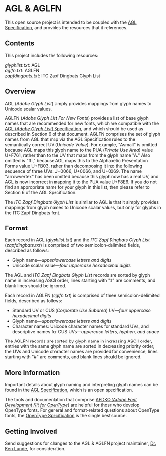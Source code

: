 # AGL & AGLFN

This open source project is intended to be coupled with the [AGL Specification](https://github.com/adobe-type-tools/agl-specification), and provides the resources that it references.

## Contents

This project includes the following resources:

*glyphlist.txt*: AGL  
*aglfn.txt*: AGLFN  
*zapfdingbats.txt*: ITC Zapf Dingbats Glyph List

## Overview

AGL (*Adobe Glyph List*) simply provides mappings from glyph names to Unicode scalar values.

AGLFN (*Adobe Glyph List For New Fonts*) provides a list of base glyph names that are recommended for new fonts, which are compatible with the [AGL (*Adobe Glyph List*) Specification](https://github.com/adobe-type-tools/agl-specification), and which should be used as described in Section 6 of that document. AGLFN comprises the set of glyph names from AGL that map via the AGL Specification rules to the semantically correct UV (*Unicode Value*). For example, "Asmall" is omitted because AGL maps this glyph name to the PUA (*Private Use Area*) value U+F761, rather than to the UV that maps from the glyph name "A." Also omitted is "ffi," because AGL maps this to the Alphabetic Presentation Forms value U+FB03, rather than decomposing it into the following sequence of three UVs: U+0066, U+0066, and U+0069. The name "arrowvertex" has been omitted because this glyph now has a real UV, and AGL is now incorrect in mapping it to the PUA value U+F8E6. If you do not find an appropriate name for your glyph in this list, then please refer to Section 6 of the AGL Specification.

The *ITC Zapf Dingbats Glyph List* is similar to AGL in that it simply provides mappings from glyph names to Unicode scalar values, but only for glyphs in the ITC Zapf Dingbats font.

## Format

Each record in AGL (*glyphlist.txt*) and the *ITC Zapf Dingbats Glyph List* (*zapfdingbats.txt*) is comprised of two semicolon-delimited fields, described as follows:

* Glyph name—*upper/lowercase letters and digits*
* Unicode scalar value—*four uppercase hexadecimal digits*

The AGL and *ITC Zapf Dingbats Glyph List* records are sorted by glyph name in increasing ASCII order, lines starting with "#" are comments, and blank lines should be ignored.

Each record in AGLFN (*aglfn.txt*) is comprised of three semicolon-delimited fields, described as follows:

* Standard UV or CUS (*Corporate Use Subarea*) UV—*four uppercase hexadecimal digits*
* Glyph name—*upper/lowercase letters and digits*
* Character names: Unicode character names for standard UVs, and descriptive names for CUS UVs—*uppercase letters, hyphen, and space*

The AGLFN records are sorted by glyph name in increasing ASCII order, entries with the same glyph name are sorted in decreasing priority order, the UVs and Unicode character names are provided for convenience, lines starting with "#" are comments, and blank lines should be ignored.

## More Information

Important details about glyph naming and interpreting glyph names can be found in the [AGL Specification](https://github.com/adobe-type-tools/agl-specification), which is an open specification.

The tools and documentation that comprise [AFDKO (*Adobe Font Development Kit for OpenType*)](http://www.adobe.com/devnet/opentype/afdko.html) are helpful for those who develop OpenType fonts. For general and format-related questions about OpenType fonts, the [OpenType Specification](http://www.microsoft.com/typography/otspec/) is the single best source.

## Getting Involved

Send suggestions for changes to the AGL & AGLFN project maintainer, [Dr. Ken Lunde](mailto:lunde@adobe.com?subject=[GitHub]%20AGL%20&%20AGLFN), for consideration.
